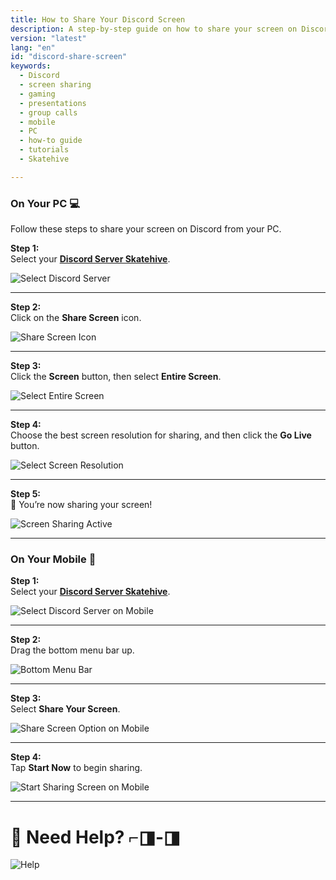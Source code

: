 ```yaml
---
title: How to Share Your Discord Screen
description: A step-by-step guide on how to share your screen on Discord, both on your PC and mobile. Perfect for gaming, presentations, and group calls.
version: "latest"
lang: "en"
id: "discord-share-screen"
keywords:
  - Discord
  - screen sharing
  - gaming
  - presentations
  - group calls
  - mobile
  - PC
  - how-to guide
  - tutorials
  - Skatehive

---
```



### **On Your PC** 💻
Follow these steps to share your screen on Discord from your PC.


**Step 1:**  
Select your <a href="https://discord.gg/R4s2ykDN" class="button-link" target="_blank">**Discord Server Skatehive**</a>.


![Select Discord Server](https://hackmd.io/_uploads/SkscTAFLA.png)

---

**Step 2:**  
Click on the **Share Screen** icon.  

![Share Screen Icon](https://hackmd.io/_uploads/rkgRRRY8R.png)

---

**Step 3:**  
Click the **Screen** button, then select **Entire Screen**.  

![Select Entire Screen](https://hackmd.io/_uploads/BJ40ek58A.png)

---

**Step 4:**  
Choose the best screen resolution for sharing, and then click the **Go Live** button.  

![Select Screen Resolution](https://hackmd.io/_uploads/Sku6fk5UR.png)

---

**Step 5:**  
🎉 You’re now sharing your screen!  

![Screen Sharing Active](https://hackmd.io/_uploads/H1XcXyc8A.png)

---

### **On Your Mobile** 📱

**Step 1:**  
Select your <a href="https://discord.gg/R4s2ykDN" class="button-link" target="_blank">**Discord Server Skatehive**</a>.

![Select Discord Server on Mobile](https://hackmd.io/_uploads/SJjhGQ9UC.jpg)

---

**Step 2:**  
Drag the bottom menu bar up.  

![Bottom Menu Bar](https://hackmd.io/_uploads/HkHtmX58C.jpg)

---

**Step 3:**  
Select **Share Your Screen**.  

![Share Screen Option on Mobile](https://hackmd.io/_uploads/H1kWHQqLA.jpg)

---

**Step 4:**  
Tap **Start Now** to begin sharing.  

![Start Sharing Screen on Mobile](https://hackmd.io/_uploads/ryWj8QqU0.jpg)

---

# 🎉 Need Help? ⌐◨-◨  

![Help](https://hackmd.io/_uploads/r1uA0QcI0.gif)
